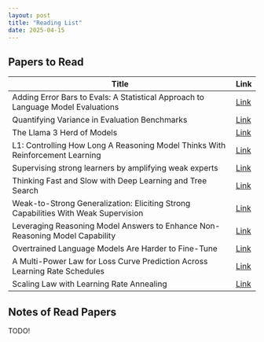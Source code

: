 ```yaml
---
layout: post
title: "Reading List"
date: 2025-04-15
---
```


## Papers to Read


| Title | Link |
| ---  | --- |
| Adding Error Bars to Evals: A Statistical Approach to Language Model Evaluations | [Link](https://arxiv.org/pdf/2411.00640) |
| Quantifying Variance in Evaluation Benchmarks | [Link](https://arxiv.org/pdf/2406.10229) |
| The Llama 3 Herd of Models | [Link](https://arxiv.org/pdf/2407.21783) |
| L1: Controlling How Long A Reasoning Model Thinks With Reinforcement Learning | [Link](https://arxiv.org/abs/2503.04697) |
| Supervising strong learners by amplifying weak experts | [Link](https://arxiv.org/abs/1810.08575) |
| Thinking Fast and Slow with Deep Learning and Tree Search | [Link](https://arxiv.org/abs/1705.08439) |
| Weak-to-Strong Generalization: Eliciting Strong Capabilities With Weak Supervision | [Link](https://arxiv.org/abs/2312.09390) |
| Leveraging Reasoning Model Answers to Enhance Non-Reasoning Model Capability | [Link](https://arxiv.org/abs/2504.09639) |
| Overtrained Language Models Are Harder to Fine-Tune | [Link](https://arxiv.org/pdf/2503.19206) |
| A Multi-Power Law for Loss Curve Prediction Across Learning Rate Schedules | [Link](https://arxiv.org/pdf/2503.12811) |
| Scaling Law with Learning Rate Annealing | [Link](https://arxiv.org/pdf/2408.11029) |


## Notes of Read Papers

TODO!
